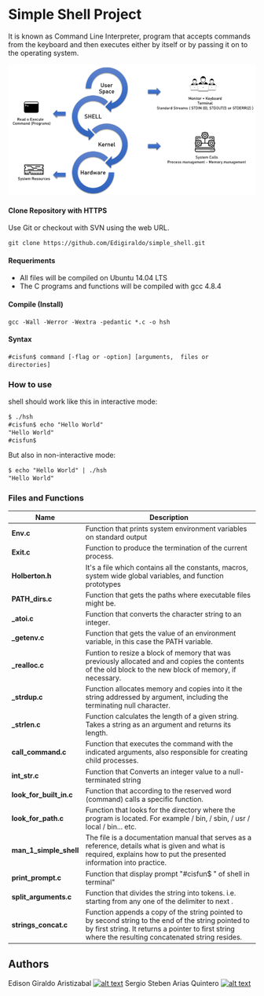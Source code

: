 
# Simple Shell Project

It is known as Command Line Interpreter, program that accepts commands from the keyboard and then executes either by itself or by passing it on to the operating system.

![](https://raw.githubusercontent.com/Edigi12Hbtn/simple_shell/master/Shell.png)

#### Clone Repository with HTTPS

Use Git or checkout with SVN using the web URL.
```
git clone https://github.com/Edigiraldo/simple_shell.git
```
#### Requeriments
* All files will be compiled on Ubuntu 14.04 LTS
* The C programs and functions will be compiled with gcc 4.8.4 

#### Compile (Install)

```
gcc -Wall -Werror -Wextra -pedantic *.c -o hsh
```

#### Syntax
```
#cisfun$ command [-flag or -option] [arguments,  files or  directories]
```

### How to use
shell should work like this in interactive mode:
```
$ ./hsh
#cisfun$ echo "Hello World"
"Hello World"
#cisfun$
```


But also in non-interactive mode:
```
$ echo "Hello World" | ./hsh
"Hello World"
```

### Files and Functions

| Name  | Description |
| ------------- | ------------- |
| **Env.c** | Function that prints system environment variables on standard output  | 
| **Exit.c** |Function to produce the termination of the current process. |
| **Holberton.h** |  It's a file which contains all the constants, macros, system wide global variables, and function prototypes | 
| **PATH_dirs.c** | Function that gets the paths where executable files might be. | 
| **_atoi.c** | Function that converts the character string  to an integer.| 
| **_getenv.c** | Function that gets the value of an environment variable, in this case the PATH variable. | 
| **_realloc.c** | Funtion to resize a block of memory that was previously allocated and and copies the contents of the old block to the new block of memory, if necessary. | 
| **_strdup.c** | Function allocates memory and copies into it the string addressed by argument, including the terminating null character. | 
| **_strlen.c** | Function calculates the length of a given string.  Takes a string as an argument and returns its length.  | 
| **call_command.c** | Function that executes the command with the indicated arguments, also responsible for creating child processes.  | 
|**int_str.c**|Function that Converts an integer value to a null-terminated string|
| **look_for_built_in.c** | Function that according to the reserved word (command) calls a specific function. | 
| **look_for_path.c** | Function that looks for the directory where the program is located. For example / bin, / sbin,  / usr / local / bin... etc.| 
| **man_1_simple_shell** |  The file is a documentation manual that serves as a reference, details what is given and what is required, explains how to put the presented information into practice.  | 
| **print_prompt.c** | Function that display prompt "#cisfun$ "  of shell in terminal"  | 
| **split_arguments.c** | Function that divides the string into tokens. i.e. starting from any one of the delimiter to next .  | 
| **strings_concat.c** | Function appends a copy of the string pointed to by second string to the end of the string pointed to by first string. It returns a pointer to first string where the resulting concatenated string resides.|

## Authors
Edison Giraldo Aristizabal [![alt text][1.1]][2]
Sergio Steben Arias Quintero [![alt text][1.1]][1]
<!-- links to social media icon -->
[1.1]: http://i.imgur.com/0o48UoR.png (Github)
<!-- links to your social media accounts -->
<!-- update these accordingly -->
[1]: https://github.com/sarias12
[2]: https://github.com/Edigi12Hbtn
